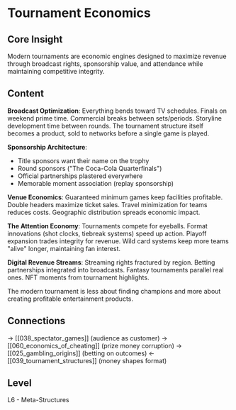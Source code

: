 # Tournament Economics
## Core Insight
Modern tournaments are economic engines designed to maximize revenue through broadcast rights, sponsorship value, and attendance while maintaining competitive integrity.

## Content
**Broadcast Optimization**: Everything bends toward TV schedules. Finals on weekend prime time. Commercial breaks between sets/periods. Storyline development time between rounds. The tournament structure itself becomes a product, sold to networks before a single game is played.

**Sponsorship Architecture**:
- Title sponsors want their name on the trophy
- Round sponsors ("The Coca-Cola Quarterfinals")
- Official partnerships plastered everywhere
- Memorable moment association (replay sponsorship)

**Venue Economics**: Guaranteed minimum games keep facilities profitable. Double headers maximize ticket sales. Travel minimization for teams reduces costs. Geographic distribution spreads economic impact.

**The Attention Economy**: Tournaments compete for eyeballs. Format innovations (shot clocks, tiebreak systems) speed up action. Playoff expansion trades integrity for revenue. Wild card systems keep more teams "alive" longer, maintaining fan interest.

**Digital Revenue Streams**: Streaming rights fractured by region. Betting partnerships integrated into broadcasts. Fantasy tournaments parallel real ones. NFT moments from tournament highlights.

The modern tournament is less about finding champions and more about creating profitable entertainment products.

## Connections
→ [[038_spectator_games]] (audience as customer)
→ [[060_economics_of_cheating]] (prize money corruption)
→ [[025_gambling_origins]] (betting on outcomes)
← [[039_tournament_structures]] (money shapes format)

## Level
L6 - Meta-Structures